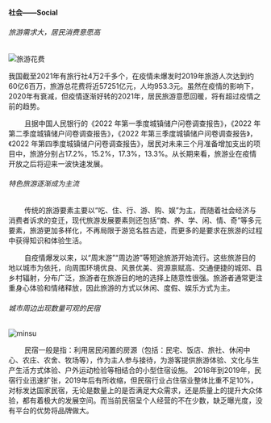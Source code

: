 #### 社会——Social

###### 旅游需求大，居民消费意愿高

![旅游花费](C:\Users\liu15\Desktop\素材\旅游花费.png)

我国截至2021年有旅行社4万2千多个，在疫情未爆发时2019年旅游人次达到约60亿6百万，旅游总花费将近57251亿元，人均953.3元。虽然在疫情的影响下，2020年有衰减，但疫情逐渐好转的2021年，居民旅游意愿回暖，将有超过疫情之前的趋势。

        且据中国人民银行的《2022 年第一季度城镇储户问卷调查报告》，《2022 年第二季度城镇储户问卷调查报告》，《2022 年第三季度城镇储户问卷调查报告》，《2022 年第四季度城镇储户问卷调查报告》，居民对未来三个月准备增加支出的项目中，旅游分别占17.2%，15.2%，17.3%，13.3%。从长期来看，旅游业在疫情开放之后将迎来一波快速发展。

###### 特色旅游逐渐成为主流

        传统的旅游要素主要以“吃、住、行、游、购、娱”为主，而随着社会经济与消费者诉求的变迁，现代旅游发展要素则还包括“商、养、学、闲、情、奇”等多元要素，旅游更加多样化，不再局限于游览名胜古迹，而更多的是要求在旅游的过程中获得知识和体验生活。

        自疫情爆发以来，以“周末游”“周边游”等短途旅游开始流行。这些旅游目的地以城市为依托，向周围环境优良、风景优美、资源禀赋高、交通便捷的城郊、县乡村辐射，分布广泛，旅游者在旅游目的地的选择上随意性很强。旅游者通常更注重身心体验和情绪释放，因此旅游的方式以休闲、度假、娱乐方式为主。

###### 城市周边出现数量可观的民宿

![minsu](C:\Users\liu15\Desktop\素材\minsu.png)

        民宿一般是指：利用居民闲置的房源（包括：民宅、饭店、旅社、休闲中心、农庄、农舍、牧场等），作为主人参与接待，为游客提供旅游体验、文化与生产生活方式体验、户外运动检验等相结合的小型住宿设施。 2016年到2019年，民宿行业迅速扩张，2019年后有所收缩，但民宿行业占住宿业整体比重不足10%，对标发达国家民宿，无论是数量上的是否满足大众需求，还是质量上的提升大众体验，都有着极大的发展空间。而当前民宿呈个人经营的不在少数，缺乏曝光度，没有平台的优势将品牌做大。






